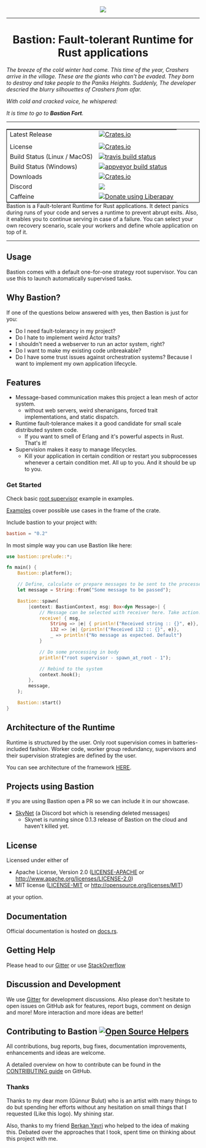 <div align="center">
  <img src="https://github.com/bastion-rs/bastion/blob/master/img/bastion.png"><br>
</div>

-----------------

<h1 align="center">Bastion: Fault-tolerant Runtime for Rust applications</h1>

*The breeze of the cold winter had come. This time of the year, Crashers arrive in the village. These are the giants who can't be evaded. They born to destroy and take people to the Paniks Heights. Suddenly, The developer descried the blurry silhouettes of Crashers from afar.*

*With cold and cracked voice, he whispered:*

*It is time to go to **Bastion Fort**.*

---

<table align=left style='float: left; margin: 4px 10px 0px 0px; border: 1px solid #000000;'>
<tr>
  <td>Latest Release</td>
  <td>
    <a href="https://crates.io/crates/bastion">
    <img alt="Crates.io" src="https://img.shields.io/crates/v/bastion.svg?style=popout-square">
    </a>
  </td>
</tr>
<tr>
  <td></td>
</tr>
<tr>
  <td>License</td>
  <td>
    <a href="https://github.com/bastion-rs/bastion/blob/master/LICENSE">
    <img alt="Crates.io" src="https://img.shields.io/crates/l/bastion.svg?style=popout-square">
    </a>
</td>
</tr>
<tr>
  <td>Build Status (Linux / MacOS)</td>
  <td>
    <a href="https://travis-ci.org/bastion-rs/bastion">
    <img src="https://travis-ci.org/bastion-rs/bastion.svg?branch=master" alt="travis build status" />
    </a>
  </td>
</tr>
<tr>
  <td>Build Status (Windows)</td>
  <td>
    <a href="https://ci.appveyor.com/project/vertexclique/bastion-4i0dk">
    <img src="https://ci.appveyor.com/api/projects/status/pbug23islg80de33/branch/master?svg=true" alt="appveyor build status" />
    </a>
  </td>
</tr>
<tr>
  <td>Downloads</td>
  <td>
    <a href="https://crates.io/crates/bastion">
    <img alt="Crates.io" src="https://img.shields.io/crates/d/bastion.svg?style=popout-square">
    </a>
  </td>
</tr>
<tr>
	<td>Discord</td>
	<td>
		<a href="https://discord.gg/DqRqtRT">
		<img src="https://img.shields.io/discord/628383521450360842.svg?logo=discord" />
		</a>
	</td>
</tr>
<tr>
	<td>Caffeine</td>
	<td>
	    <a href="https://liberapay.com/vertexclique/donate">
	    <img alt="Donate using Liberapay" src="https://liberapay.com/assets/widgets/donate.svg">
	    </a>
	</td>
</tr>
</table>

---

Bastion is a Fault-tolerant Runtime for Rust applications.
It detect panics during runs of your code and serves a runtime to
prevent abrupt exits. Also, it enables you to continue serving in case of
a failure. You can select your own recovery scenario, scale your workers and
define whole application on top of it. 

---

## Usage

Bastion comes with a default one-for-one strategy root supervisor.
You can use this to launch automatically supervised tasks.

## Why Bastion?
If one of the questions below answered with yes, then Bastion is just for you:
* Do I need fault-tolerancy in my project?
* Do I hate to implement weird Actor traits?
* I shouldn't need a webserver to run an actor system, right?
* Do I want to make my existing code unbreakable?
* Do I have some trust issues against orchestration systems? Because I want to implement my own application lifecycle.

## Features
* Message-based communication makes this project a lean mesh of actor system.
    * without web servers, weird shenanigans, forced trait implementations, and static dispatch.
* Runtime fault-tolerance makes it a good candidate for small scale distributed system code.
    * If you want to smell of Erlang and it's powerful aspects in Rust. That's it!
* Supervision makes it easy to manage lifecycles.
    * Kill your application in certain condition or restart you subprocesses whenever a certain condition met.
All up to you. And it should be up to you.

### Get Started
Check basic [root supervisor](https://github.com/bastion-rs/bastion/blob/master/examples/root_spv.rs) example in examples.

[Examples](https://github.com/bastion-rs/bastion/blob/master/examples) cover possible use cases in the frame of the crate.

Include bastion to your project with:
```toml
bastion = "0.2"
```

In most simple way you can use Bastion like here:
```rust
use bastion::prelude::*;

fn main() {
    Bastion::platform();

    // Define, calculate or prepare messages to be sent to the processes. 
    let message = String::from("Some message to be passed");

    Bastion::spawn(
        |context: BastionContext, msg: Box<dyn Message>| {
            // Message can be selected with receiver here. Take action!
            receive! { msg,
                String => |e| { println!("Received string :: {}", e)},
                i32 => |e| {println!("Received i32 :: {}", e)},
                _ => println!("No message as expected. Default")
            }

            // Do some processing in body
            println!("root supervisor - spawn_at_root - 1");

            // Rebind to the system
            context.hook();
        },
        message,
    );

    Bastion::start()
}
```

## Architecture of the Runtime

Runtime is structured by the user. Only root supervision comes in batteries-included fashion.
Worker code, worker group redundancy, supervisors and their supervision strategies are defined by the user.

You can see architecture of the framework [HERE](https://github.com/bastion-rs/bastion/blob/master/img/bastion-arch.png). 

## Projects using Bastion
If you are using Bastion open a PR so we can include it in our showcase.
* [SkyNet](https://github.com/vertexclique/skynet) (a Discord bot which is resending deleted messages)
    * Skynet is running since 0.1.3 release of Bastion on the cloud and haven't killed yet.

## License

Licensed under either of

 * Apache License, Version 2.0 ([LICENSE-APACHE](LICENSE-APACHE) or http://www.apache.org/licenses/LICENSE-2.0)
 * MIT license ([LICENSE-MIT](LICENSE-MIT) or http://opensource.org/licenses/MIT)

at your option.

## Documentation

Official documentation is hosted on [docs.rs](https://docs.rs/bastion).

## Getting Help
Please head to our [Gitter](https://gitter.im/bastionframework/community) or use [StackOverflow](https://stackoverflow.com/questions/tagged/bastionframework)

## Discussion and Development
We use [Gitter](https://gitter.im/bastionframework/community) for development discussions. Also please don't hesitate to open issues on GitHub ask for features, report bugs, comment on design and more!
More interaction and more ideas are better!

## Contributing to Bastion [![Open Source Helpers](https://www.codetriage.com/bastion-rs/bastion/badges/users.svg)](https://www.codetriage.com/bastion-rs/bastion)

All contributions, bug reports, bug fixes, documentation improvements, enhancements and ideas are welcome.

A detailed overview on how to contribute can be found in the  [CONTRIBUTING guide](.github/CONTRIBUTING.md) on GitHub.

### Thanks

Thanks to my dear mom (Günnur Bulut) who is an artist with many things to do but
spending her efforts without any hesitation on small things that I requested
(Like this logo). My shining star.

Also, thanks to my friend [Berkan Yavri](http://github.com/yavrib) who helped to the idea of making this.
Debated over the approaches that I took, spent time on thinking about this project with me.
